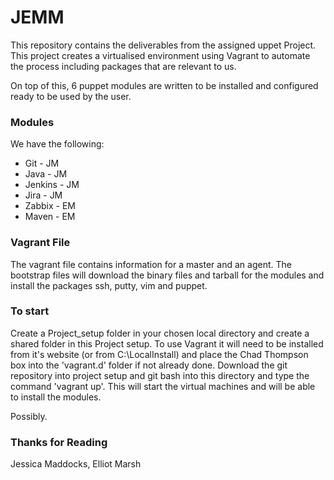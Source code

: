 # JEMM

This repository contains the deliverables from the assigned uppet Project. This project creates a virtualised environment using Vagrant to automate the process including packages that are relevant to us. 

On top of this, 6 puppet modules are written to be installed and configured ready to be used by the user.

### Modules

We have the following:
<ul>
<li> Git     - JM </li>
<li> Java    - JM </li>
<li> Jenkins - JM </li>
<li> Jira    - JM </li>
<li> Zabbix  - EM </li>
<li> Maven   - EM </li>
</ul>

### Vagrant File

The vagrant file contains information for a master and an agent. The bootstrap files will download the binary files and tarball for the modules and install the packages ssh, putty, vim and puppet.

### To start

Create a Project_setup folder in your chosen local directory and create a shared folder in this Project setup. To use Vagrant it will need to be installed from it's website (or from C:\LocalInstall) and place the Chad Thompson box into the 'vagrant.d' folder if not already done.
Download the git repository into project setup and git bash into this directory and type the command 'vagrant up'. This will start the virtual machines and will be able to install the modules.

<p>Possibly.</p>

### Thanks for Reading

Jessica Maddocks, Elliot Marsh

